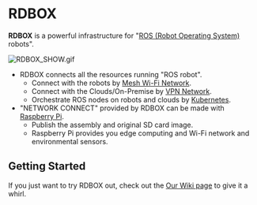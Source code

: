 # RDBOX
**RDBOX** is a powerful infrastructure for "[ROS \(Robot Operating System\)](http://wiki.ros.org/) robots".

![RDBOX_SHOW.gif](./images/RDBOX_SHOW.gif "show")

* RDBOX connects all the resources running "ROS robot".
   - Connect with the robots by [Mesh Wi-Fi Network](https://www.open-mesh.org/projects/open-mesh/wiki).
   - Connect with the Clouds/On-Premise by [VPN Network](https://github.com/SoftEtherVPN/SoftEtherVPN_Stable).
   - Orchestrate ROS nodes on robots and clouds by [Kubernetes](https://kubernetes.io/).
* "NETWORK CONNECT" provided by RDBOX can be made with [Raspberry Pi](https://www.raspberrypi.org/).
   - Publish the assembly and original SD card image.
   - Raspberry Pi provides you edge computing and Wi-Fi network and environmental sensors.

## Getting Started
If you just want to try RDBOX out, check out the [Our Wiki page](../../wiki) to give it a whirl.
